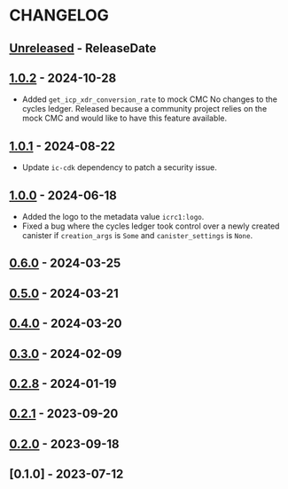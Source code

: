 <!-- next-header -->

# CHANGELOG

## [Unreleased] - ReleaseDate

## [1.0.2] - 2024-10-28
* Added `get_icp_xdr_conversion_rate` to mock CMC
No changes to the cycles ledger. Released because a community project relies on the mock CMC and would like to have this feature available.

## [1.0.1] - 2024-08-22
* Update `ic-cdk` dependency to patch a security issue.

## [1.0.0] - 2024-06-18
* Added the logo to the metadata value `icrc1:logo`.
* Fixed a bug where the cycles ledger took control over a newly created canister if `creation_args` is `Some` and `canister_settings` is `None`.

## [0.6.0] - 2024-03-25

## [0.5.0] - 2024-03-21

## [0.4.0] - 2024-03-20

## [0.3.0] - 2024-02-09

## [0.2.8] - 2024-01-19

## [0.2.1] - 2023-09-20

## [0.2.0] - 2023-09-18

## [0.1.0] - 2023-07-12

<!-- next-url -->
[Unreleased]: https://github.com/dfinity/cycles-ledger/compare/cycles-ledger-v1.0.2...HEAD
[1.0.2]: https://github.com/dfinity/cycles-ledger/compare/cycles-ledger-v1.0.1...cycles-ledger-v1.0.2
[1.0.1]: https://github.com/dfinity/cycles-ledger/compare/cycles-ledger-v1.0.0...cycles-ledger-v1.0.1
[1.0.0]: https://github.com/dfinity/cycles-ledger/compare/cycles-ledger-v0.6.0...cycles-ledger-v1.0.0
[0.6.0]: https://github.com/dfinity/cycles-ledger/compare/cycles-ledger-v0.5.0...cycles-ledger-v0.6.0
[0.5.0]: https://github.com/dfinity/cycles-ledger/compare/cycles-ledger-v0.4.0...cycles-ledger-v0.5.0
[0.4.0]: https://github.com/dfinity/cycles-ledger/compare/cycles-ledger-v0.3.0...cycles-ledger-v0.4.0
[0.3.0]: https://github.com/dfinity/cycles-ledger/compare/cycles-ledger-v0.2.8...cycles-ledger-v0.3.0
[0.2.8]: https://github.com/dfinity/cycles-ledger/compare/cycles-ledger-v0.2.1...cycles-ledger-v0.2.8
[0.2.1]: https://github.com/dfinity/cycles-ledger/compare/cycles-ledger-v0.2.0...cycles-ledger-v0.2.1
[0.2.0]: https://github.com/dfinity/cycles-ledger/compare/cycles-ledger-v0.2.0...cycles-ledger-v0.2.0

